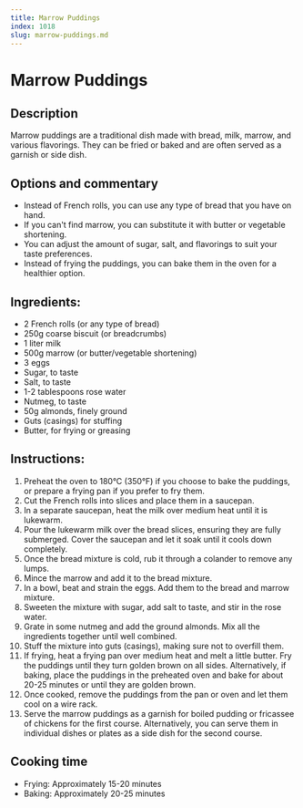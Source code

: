 ```yaml
---
title: Marrow Puddings
index: 1018
slug: marrow-puddings.md
---
```


# Marrow Puddings

## Description
Marrow puddings are a traditional dish made with bread, milk, marrow, and various flavorings. They can be fried or baked and are often served as a garnish or side dish.

## Options and commentary
- Instead of French rolls, you can use any type of bread that you have on hand.
- If you can't find marrow, you can substitute it with butter or vegetable shortening.
- You can adjust the amount of sugar, salt, and flavorings to suit your taste preferences.
- Instead of frying the puddings, you can bake them in the oven for a healthier option.

## Ingredients:
- 2 French rolls (or any type of bread)
- 250g coarse biscuit (or breadcrumbs)
- 1 liter milk
- 500g marrow (or butter/vegetable shortening)
- 3 eggs
- Sugar, to taste
- Salt, to taste
- 1-2 tablespoons rose water
- Nutmeg, to taste
- 50g almonds, finely ground
- Guts (casings) for stuffing
- Butter, for frying or greasing

## Instructions:
1. Preheat the oven to 180°C (350°F) if you choose to bake the puddings, or prepare a frying pan if you prefer to fry them.
2. Cut the French rolls into slices and place them in a saucepan.
3. In a separate saucepan, heat the milk over medium heat until it is lukewarm.
4. Pour the lukewarm milk over the bread slices, ensuring they are fully submerged. Cover the saucepan and let it soak until it cools down completely.
5. Once the bread mixture is cold, rub it through a colander to remove any lumps.
6. Mince the marrow and add it to the bread mixture.
7. In a bowl, beat and strain the eggs. Add them to the bread and marrow mixture.
8. Sweeten the mixture with sugar, add salt to taste, and stir in the rose water.
9. Grate in some nutmeg and add the ground almonds. Mix all the ingredients together until well combined.
10. Stuff the mixture into guts (casings), making sure not to overfill them.
11. If frying, heat a frying pan over medium heat and melt a little butter. Fry the puddings until they turn golden brown on all sides. Alternatively, if baking, place the puddings in the preheated oven and bake for about 20-25 minutes or until they are golden brown.
12. Once cooked, remove the puddings from the pan or oven and let them cool on a wire rack.
13. Serve the marrow puddings as a garnish for boiled pudding or fricassee of chickens for the first course. Alternatively, you can serve them in individual dishes or plates as a side dish for the second course.

## Cooking time
- Frying: Approximately 15-20 minutes
- Baking: Approximately 20-25 minutes